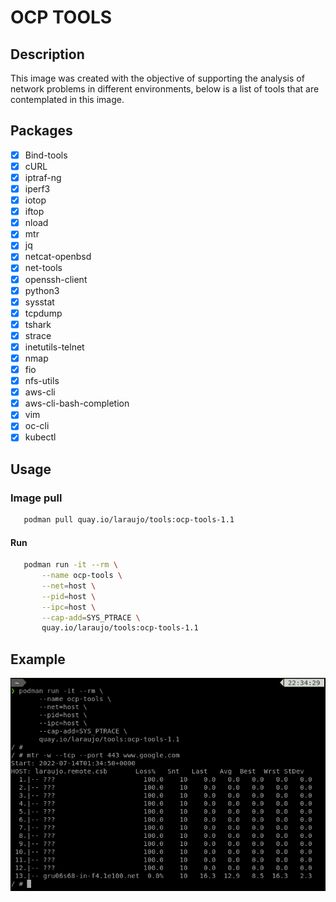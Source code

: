 # **OCP TOOLS**

## Description

This image was created with the objective of supporting the analysis of network problems in different environments, below is a list of tools that are contemplated in this image.

## Packages

- [x] Bind-tools
- [x] cURL
- [x] iptraf-ng
- [x] iperf3
- [x] iotop
- [x] iftop
- [x] nload
- [x] mtr
- [x] jq
- [x] netcat-openbsd
- [x] net-tools
- [x] openssh-client
- [x] python3
- [x] sysstat
- [x] tcpdump
- [x] tshark
- [x] strace
- [x] inetutils-telnet
- [x] nmap
- [x] fio
- [x] nfs-utils
- [x] aws-cli
- [x] aws-cli-bash-completion
- [x] vim
- [x] oc-cli
- [x] kubectl

## Usage

### Image pull

```bash
   podman pull quay.io/laraujo/tools:ocp-tools-1.1
```

#### Run
```bash
   podman run -it --rm \
       --name ocp-tools \
       --net=host \
       --pid=host \
       --ipc=host \
       --cap-add=SYS_PTRACE \
       quay.io/laraujo/tools:ocp-tools-1.1
```

## Example

![](images/podman_run_ocp-tools.png)
